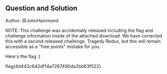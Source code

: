 ## Question and Solution
Author: @JohnHammond

NOTE: This challenge was accidentally released including the flag and challenge information inside of the attached download. We have corrected this with a second released challenge, Tragedy Redux, but this will remain accessible as a "free points" mistake for you.

Here's the flag :)

flag{4d442c642df14a7267490da2bb63f522}